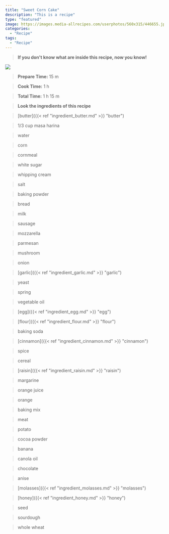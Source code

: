 ```yaml
---
title: "Sweet Corn Cake"
description: "This is a recipe"
type: "featured"
image: https://images.media-allrecipes.com/userphotos/560x315/446655.jpg
categories: 
  - "Recipe"
tags: 
  - "Recipe"
---
```



>**If you don't know what are inside this recipe, now you know!**

![](../images/Recipes-Banner.jpg)
> **Prepare Time:** 15 m


> **Cook Time:** 1 h


> **Total Time:** 1 h 15 m

> **Look the ingredients of this recipe**

> [butter]({{< ref "ingredient_butter.md" >}} "butter")

> 1/3 cup masa harina

> water

> corn

> cornmeal

> white sugar

> whipping cream

> salt

> baking powder

> bread

> milk

> sausage

> mozzarella

> parmesan

> mushroom

> onion

> [garlic]({{< ref "ingredient_garlic.md" >}} "garlic")

> yeast

> spring

> vegetable oil

> [egg]({{< ref "ingredient_egg.md" >}} "egg")

> [flour]({{< ref "ingredient_flour.md" >}} "flour")

> baking soda

> [cinnamon]({{< ref "ingredient_cinnamon.md" >}} "cinnamon")

> spice

> cereal

> [raisin]({{< ref "ingredient_raisin.md" >}} "raisin")

> margarine

> orange juice

> orange

> baking mix

> meat

> potato

> cocoa powder

> banana

> canola oil

> chocolate

> anise

> [molasses]({{< ref "ingredient_molasses.md" >}} "molasses")

> [honey]({{< ref "ingredient_honey.md" >}} "honey")

> seed

> sourdough

> whole wheat

